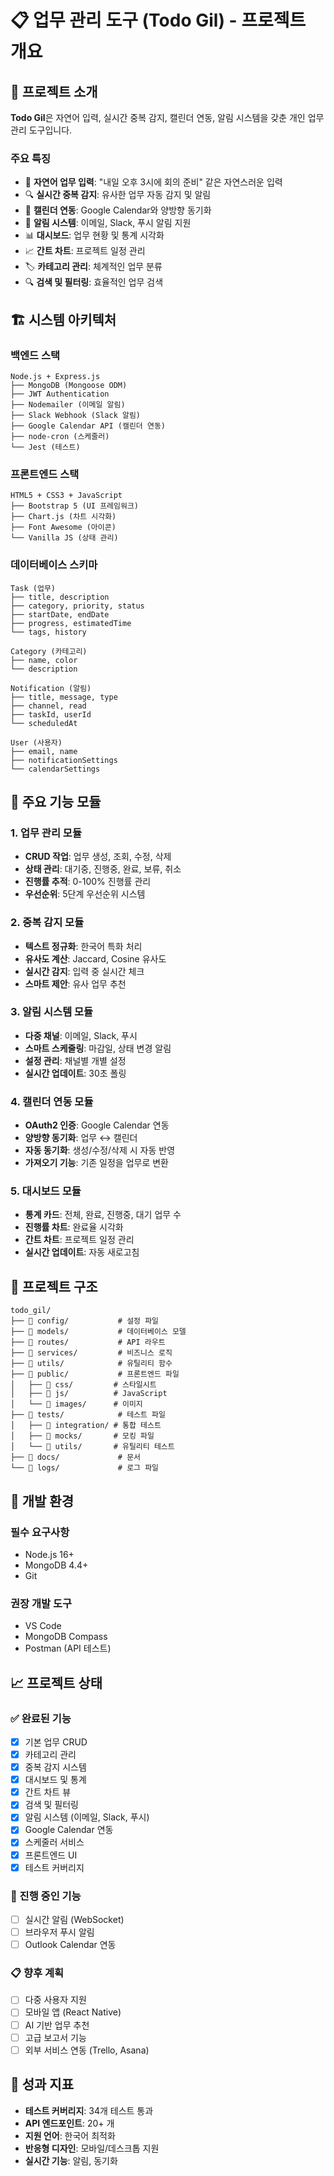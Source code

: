 # 📋 업무 관리 도구 (Todo Gil) - 프로젝트 개요

## 🎯 프로젝트 소개

**Todo Gil**은 자연어 입력, 실시간 중복 감지, 캘린더 연동, 알림 시스템을 갖춘 개인 업무 관리 도구입니다.

### 주요 특징
- 🤖 **자연어 업무 입력**: "내일 오후 3시에 회의 준비" 같은 자연스러운 입력
- 🔍 **실시간 중복 감지**: 유사한 업무 자동 감지 및 알림
- 📅 **캘린더 연동**: Google Calendar와 양방향 동기화
- 🔔 **알림 시스템**: 이메일, Slack, 푸시 알림 지원
- 📊 **대시보드**: 업무 현황 및 통계 시각화
- 📈 **간트 차트**: 프로젝트 일정 관리
- 🏷️ **카테고리 관리**: 체계적인 업무 분류
- 🔍 **검색 및 필터링**: 효율적인 업무 검색

## 🏗️ 시스템 아키텍처

### 백엔드 스택
```
Node.js + Express.js
├── MongoDB (Mongoose ODM)
├── JWT Authentication
├── Nodemailer (이메일 알림)
├── Slack Webhook (Slack 알림)
├── Google Calendar API (캘린더 연동)
├── node-cron (스케줄러)
└── Jest (테스트)
```

### 프론트엔드 스택
```
HTML5 + CSS3 + JavaScript
├── Bootstrap 5 (UI 프레임워크)
├── Chart.js (차트 시각화)
├── Font Awesome (아이콘)
└── Vanilla JS (상태 관리)
```

### 데이터베이스 스키마
```
Task (업무)
├── title, description
├── category, priority, status
├── startDate, endDate
├── progress, estimatedTime
└── tags, history

Category (카테고리)
├── name, color
└── description

Notification (알림)
├── title, message, type
├── channel, read
├── taskId, userId
└── scheduledAt

User (사용자)
├── email, name
├── notificationSettings
└── calendarSettings
```

## 🚀 주요 기능 모듈

### 1. 업무 관리 모듈
- **CRUD 작업**: 업무 생성, 조회, 수정, 삭제
- **상태 관리**: 대기중, 진행중, 완료, 보류, 취소
- **진행률 추적**: 0-100% 진행률 관리
- **우선순위**: 5단계 우선순위 시스템

### 2. 중복 감지 모듈
- **텍스트 정규화**: 한국어 특화 처리
- **유사도 계산**: Jaccard, Cosine 유사도
- **실시간 감지**: 입력 중 실시간 체크
- **스마트 제안**: 유사 업무 추천

### 3. 알림 시스템 모듈
- **다중 채널**: 이메일, Slack, 푸시
- **스마트 스케줄링**: 마감일, 상태 변경 알림
- **설정 관리**: 채널별 개별 설정
- **실시간 업데이트**: 30초 폴링

### 4. 캘린더 연동 모듈
- **OAuth2 인증**: Google Calendar 연동
- **양방향 동기화**: 업무 ↔ 캘린더
- **자동 동기화**: 생성/수정/삭제 시 자동 반영
- **가져오기 기능**: 기존 일정을 업무로 변환

### 5. 대시보드 모듈
- **통계 카드**: 전체, 완료, 진행중, 대기 업무 수
- **진행률 차트**: 완료율 시각화
- **간트 차트**: 프로젝트 일정 관리
- **실시간 업데이트**: 자동 새로고침

## 📁 프로젝트 구조

```
todo_gil/
├── 📁 config/           # 설정 파일
├── 📁 models/           # 데이터베이스 모델
├── 📁 routes/           # API 라우트
├── 📁 services/         # 비즈니스 로직
├── 📁 utils/            # 유틸리티 함수
├── 📁 public/           # 프론트엔드 파일
│   ├── 📁 css/         # 스타일시트
│   ├── 📁 js/          # JavaScript
│   └── 📁 images/      # 이미지
├── 📁 tests/            # 테스트 파일
│   ├── 📁 integration/ # 통합 테스트
│   ├── 📁 mocks/       # 모킹 파일
│   └── 📁 utils/       # 유틸리티 테스트
├── 📁 docs/             # 문서
└── 📁 logs/             # 로그 파일
```

## 🔧 개발 환경

### 필수 요구사항
- Node.js 16+ 
- MongoDB 4.4+
- Git

### 권장 개발 도구
- VS Code
- MongoDB Compass
- Postman (API 테스트)

## 📈 프로젝트 상태

### ✅ 완료된 기능
- [x] 기본 업무 CRUD
- [x] 카테고리 관리
- [x] 중복 감지 시스템
- [x] 대시보드 및 통계
- [x] 간트 차트 뷰
- [x] 검색 및 필터링
- [x] 알림 시스템 (이메일, Slack, 푸시)
- [x] Google Calendar 연동
- [x] 스케줄러 서비스
- [x] 프론트엔드 UI
- [x] 테스트 커버리지

### 🚧 진행 중인 기능
- [ ] 실시간 알림 (WebSocket)
- [ ] 브라우저 푸시 알림
- [ ] Outlook Calendar 연동

### 📋 향후 계획
- [ ] 다중 사용자 지원
- [ ] 모바일 앱 (React Native)
- [ ] AI 기반 업무 추천
- [ ] 고급 보고서 기능
- [ ] 외부 서비스 연동 (Trello, Asana)

## 🎯 성과 지표

- **테스트 커버리지**: 34개 테스트 통과
- **API 엔드포인트**: 20+ 개
- **지원 언어**: 한국어 최적화
- **반응형 디자인**: 모바일/데스크톱 지원
- **실시간 기능**: 알림, 동기화 
